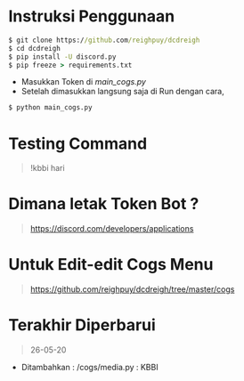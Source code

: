 # Instruksi Penggunaan

```cmd
$ git clone https://github.com/reighpuy/dcdreigh
$ cd dcdreigh
$ pip install -U discord.py
$ pip freeze > requirements.txt
```

  - Masukkan Token di *main_cogs.py*
  - Setelah dimasukkan langsung saja di Run dengan cara,
```cmd
$ python main_cogs.py
```
# Testing Command
> !kbbi hari

# Dimana letak Token Bot ?
> https://discord.com/developers/applications

# Untuk Edit-edit Cogs Menu
> https://github.com/reighpuy/dcdreigh/tree/master/cogs

# Terakhir Diperbarui
> 26-05-20
  - Ditambahkan : /cogs/media.py : KBBI
